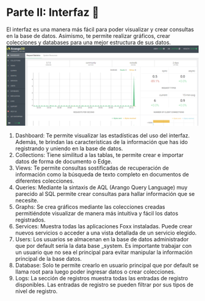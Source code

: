 # Parte II: Interfaz 🚀

El interfaz es una manera más fácil para poder visualizar y crear consultas en la base de datos. Asimismo, te permite realizar gráficos, crear colecciones y databases para una mejor estructura de sus datos.
<kbd>
      <img src="https://github.com/MiguelMesaGlez/arangoDB/blob/main/ficherosAdicionales/imagenes/interfaz%20arango%20DB.PNG" width="600" >
</kbd>

1. Dashboard: Te permite visualizar las estadísticas del uso del interfaz. Además, te brindan las características de la información que has ido registrando y uniendo en la base de    datos.
2. Collections: Tiene similitud a las tablas, te permite crear e importar datos de forma de documento o Edge.
3. Views: Te permite consultas sostificadas de recuperación de información como la búsqueda de texto completo en documentos de diferentes colecciones.
4. Queries: Mediante la sintaxis de AQL (Arango Query Language) muy parecido al SQL permite crear consultas para hallar información que se necesite.
5. Graphs: Se crea gráficos mediante las colecciones creadas permitiéndote visualizar de manera más intuitiva y fácil los datos registrados.
6. Services: Muestra todas las aplicaciones Foxx instaladas. Puede crear nuevos servicios o acceder a una vista detallada de un servicio elegido.
7. Users: Los usuarios se almacenan en la base de datos administrador que por default sería la data base _system. Es importante trabajar con un usuario que no sea el principal        para evitar manipular la información principal de la base datos.
8. Database: Solo te permite crearlo en usuario principal que por default se llama root para luego poder ingresar datos o crear colecciones. 
9. Logs: La sección de registros muestra todas las entradas de registro disponibles. Las entradas de registro se pueden filtrar por sus tipos de nivel de registro.




